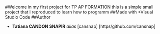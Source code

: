 #Welcome in my first project for TP AP FORMATION
this is a simple small project that I reproduced to learn how to programm
##Made with
*Visual Studio Code
##Author
* **Tatiana CANDON SNAPIR** _alias_ [cansnap] [https/github.com/cansnap]